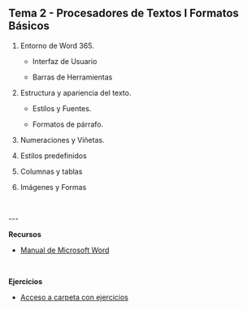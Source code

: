 **Tema 2 - Procesadores de Textos I Formatos Básicos**
------------------------------------------------------

1.  Entorno de Word 365.

    -   Interfaz de Usuario

    -   Barras de Herramientas

2.  Estructura y apariencia del texto.

    -   Estilos y Fuentes.

    -   Formatos de párrafo.

3.  Numeraciones y Viñetas.

4.  Estilos predefinidos

5.  Columnas y tablas

6.  Imágenes y Formas

 

\---

**Recursos**

-   [Manual de Microsoft Word](Manual%20de%20Microsoft%20Word%202016.pdf)

 

**Ejercicios**

-   [Acceso a carpeta con ejercicios  ](./Ejercicios)
